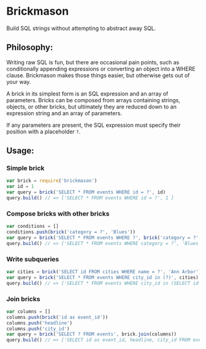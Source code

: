 # Brickmason

Build SQL strings without attempting to abstract away SQL.

## Philosophy:

Writing raw SQL is fun, but there are occasional pain points, such as
conditionally appending expressions or converting an object into a WHERE
clause. Brickmason makes those things easier, but otherwise gets out of
your way.

A brick in its simplest form is an SQL expression and an array of parameters.
Bricks can be composed from arrays containing strings, objects, or other
bricks, but ultimately they are reduced down to an expression string and an
array of parameters.

If any parameters are present, the SQL expression must specify their position
with a placeholder `?`.

## Usage:

### Simple brick
```javascript
var brick = require('brickmason')
var id = 1
var query = brick('SELECT * FROM events WHERE id = ?', id)
query.build() // => ['SELECT * FROM events WHERE id = ?', 1 ]
```

### Compose bricks with other bricks
```javascript
var conditions = []
conditions.push(brick('category = ?', 'Blues'))
var query = brick('SELECT * FROM events WHERE ?', brick('category = ?', 'Blues'))
query.build() // => ['SELECT * FROM events WHERE category = ?', 'Blues']
```

### Write subqueries
```javascript
var cities = brick('SELECT id FROM cities WHERE name = ?', 'Ann Arbor')
var query = brick('SELECT * FROM events WHERE city_id in (?)', cities)
query.build() // => ['SELECT * FROM events WHERE city_id in (SELECT id FROM cities WHERE name = ?)', 'Ann Arbor']
```

### Join bricks
```javascript
var columns = []
columns.push(brick('id as event_id'))
columns.push('headline')
columns.push('city_id')
var query = brick('SELECT ? FROM events', brick.join(columns))
query.build() // => ['SELECT id as event_id, headline, city_id FROM events']
```
